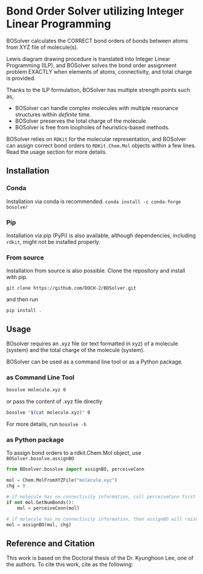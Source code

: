 # Bond Order Solver utilizing Integer Linear Programming

BOSolver calculates the CORRECT bond orders of bonds between atoms from XYZ file
of molecule(s).

Lewis diagram drawing procedure is translated into Integer Linear Programming
(ILP), and BOSolver solves the bond order assignment problem EXACTLY
when elements of atoms, connectivity, and total charge is provided.

Thanks to the ILP formulation, BOSolver has multiple strength points such as,

- BOSolver can handle complex molecules with
multiple resonance structures within *definite* time.
- BOSolver preserves the total charge of the molecule.
- BOSolver is free from loopholes of heuristics-based methods.

BOSolver relies on `RDKit` for the molecular representation,
and BOSolver can assign correct bond orders to `RDKit.Chem.Mol` objects
within a few lines.
Read the usage section for more details.

## Installation

### Conda

Installation via conda is recommended.
`conda install -c conda-forge bosolver`

### Pip

Installation via pip (PyPi) is also available, although dependencies,
including `rdkit`, might not be installed properly.

### From source

Installation from source is also possible. Clone the repository and
install with pip.

```git clone https://github.com/DOCH-2/BOSolver.git```

and then run

```pip install .```

## Usage

BOsolver requires an .xyz file (or text formatted in xyz) of a molecule (system)
and the total charge of the molecule (system).

BOSolver can be used as a command line tool or as a Python package.

### as Command Line Tool

```bash
bosolve molecule.xyz 0
```

or pass the content of .xyz file directly

```bash
bosolve "$(cat molecule.xyz)" 0
```

For more details, run `bosolve -h`

### as Python package

To assign bond orders to a rdkit.Chem.Mol object, use `BOSolver.bosolve.assignBO`

```python
from BOsolver.bosolve import assignBO, perceiveConn

mol = Chem.MolFromXYZFile("molecule.xyz")
chg = 0

# if molecule has no connectivity information, call perceiveConn first
if not mol.GetNumBonds():
    mol = perceiveConn(mol)

# if molecule has no connectivity information, then assignBO will raise an error
mol = assignBO(mol, chg)
```

## Reference and Citation

This work is based on the Doctoral thesis of the Dr. Kyunghoon Lee, one of the authors.
To cite this work, cite as the following:
